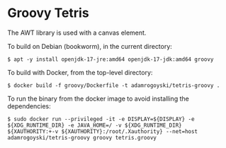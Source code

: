# Groovy Tetris

The AWT library is used with a canvas element.

To build on Debian (bookworm), in the current directory:

```
$ apt -y install openjdk-17-jre:amd64 openjdk-17-jdk:amd64 groovy
```

To build with Docker, from the top-level directory:

```
$ docker build -f groovy/Dockerfile -t adamrogoyski/tetris-groovy .
```

To run the binary from the docker image to avoid installing the dependencies:

```
$ sudo docker run --privileged -it -e DISPLAY=${DISPLAY} -e ${XDG_RUNTIME_DIR} -e JAVA_HOME=/ -v ${XDG_RUNTIME_DIR} ${XAUTHORITY:+-v ${XAUTHORITY}:/root/.Xauthority} --net=host adamrogoyski/tetris-groovy groovy tetris.groovy

```
